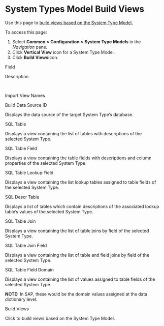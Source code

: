 # System Types Model Build Views

<div class="use">

Use this page to [build views based on the System Type
Model.](../Use_Cases/Build%20Views%20based%20on%20a%20ST%20Model.htm)

</div>

To access this page:

1.  Select **Common \> Configuration \> System Type Models** in the
    *Navigation* pane.
2.  Click **Vertical View** icon for a System Type Model.
3.  Click **Build Views**icon.

Field

Description

 

Import View Names

Build Data Source ID

Displays the data source of the target System Type’s database.

SQL Table

Displays a view containing the list of tables with descriptions of the
selected System Type.

SQL Table Field

Displays a view containing the table fields with descriptions and column
properties of the selected System Type.

SQL Table Lookup Field

Displays a view containing the list lookup tables assigned to table
fields of the selected System Type.

SQL Descr Table

Displays a list of tables which contain descriptions of the associated
lookup table’s values of the selected System Type.

SQL Table Join

Displays a view containing the list of table joins by field of the
selected System Type.

SQL Table Join Field

Displays a view containing the list of table and field joins by field of
the selected System Type.

SQL Table Field Domain

Displays a view containing the list of values assigned to table fields
of the selected System Type.

**NOTE:** In SAP, these would be the domain values assigned at the data
dictionary level.

Build Views

Click to build views based on the System Type Model.
